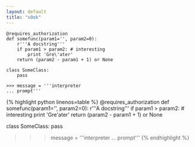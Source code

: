 ```yaml
---
layout: default
title: "s0ok"
---
```

```
@requires_authorization
def somefunc(param1='', param2=0):
    r'''A docstring'''
    if param1 > param2: # interesting
        print 'Gre\'ater'
    return (param2 - param1 + 1) or None

class SomeClass:
    pass

>>> message = '''interpreter
... prompt'''
```

{% highlight python linenos=table %}
@requires_authorization
def somefunc(param1='', param2=0):
    r'''A docstring'''
    if param1 > param2: # interesting
        print 'Gre\'ater'
    return (param2 - param1 + 1) or None

class SomeClass:
    pass

>>> message = '''interpreter
... prompt'''
{% endhighlight %}

 